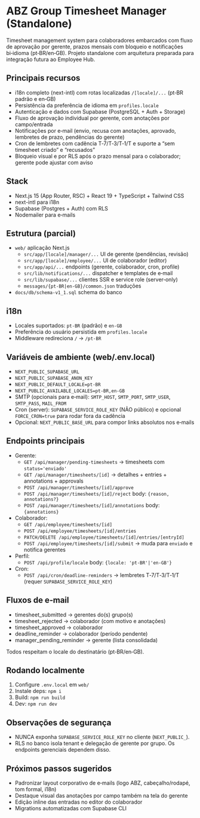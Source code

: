 # ABZ Group Timesheet Manager (Standalone)

Timesheet management system para colaboradores embarcados com fluxo de aprovação por gerente, prazos mensais com bloqueio e notificações bi‑idioma (pt‑BR/en‑GB). Projeto standalone com arquitetura preparada para integração futura ao Employee Hub.

## Principais recursos
- i18n completo (next-intl) com rotas localizadas `/[locale]/...` (pt‑BR padrão e en‑GB)
- Persistência da preferência de idioma em `profiles.locale`
- Autenticação e dados com Supabase (PostgreSQL + Auth + Storage)
- Fluxo de aprovação individual por gerente, com anotações por campo/entrada
- Notificações por e‑mail (envio, recusa com anotações, aprovado, lembretes de prazo, pendências do gerente)
- Cron de lembretes com cadência T‑7/T‑3/T‑1/T e suporte a “sem timesheet criado” e “recusados”
- Bloqueio visual e por RLS após o prazo mensal para o colaborador; gerente pode ajustar com aviso

## Stack
- Next.js 15 (App Router, RSC) + React 19 + TypeScript + Tailwind CSS
- next-intl para i18n
- Supabase (Postgres + Auth) com RLS
- Nodemailer para e‑mails

## Estrutura (parcial)
- `web/` aplicação Next.js
  - `src/app/[locale]/manager/...` UI de gerente (pendências, revisão)
  - `src/app/[locale]/employee/...` UI de colaborador (editor)
  - `src/app/api/...` endpoints (gerente, colaborador, cron, profile)
  - `src/lib/notifications/...` dispatcher e templates de e‑mail
  - `src/lib/supabase/...` clientes SSR e service role (server‑only)
  - `messages/{pt-BR|en-GB}/common.json` traduções
- `docs/db/schema-v1_1.sql` schema do banco

## i18n
- Locales suportados: `pt-BR` (padrão) e `en-GB`
- Preferência do usuário persistida em `profiles.locale`
- Middleware redireciona `/` → `/pt-BR`

## Variáveis de ambiente (web/.env.local)
- `NEXT_PUBLIC_SUPABASE_URL`
- `NEXT_PUBLIC_SUPABASE_ANON_KEY`
- `NEXT_PUBLIC_DEFAULT_LOCALE=pt-BR`
- `NEXT_PUBLIC_AVAILABLE_LOCALES=pt-BR,en-GB`
- SMTP (opcionais para e‑mail): `SMTP_HOST`, `SMTP_PORT`, `SMTP_USER`, `SMTP_PASS`, `MAIL_FROM`
- Cron (server): `SUPABASE_SERVICE_ROLE_KEY` (NÃO público) e opcional `FORCE_CRON=true` para rodar fora da cadência
- Opcional: `NEXT_PUBLIC_BASE_URL` para compor links absolutos nos e‑mails

## Endpoints principais
- Gerente:
  - `GET /api/manager/pending-timesheets` → timesheets com `status='enviado'`
  - `GET /api/manager/timesheets/[id]` → detalhes + entries + annotations + approvals
  - `POST /api/manager/timesheets/[id]/approve`
  - `POST /api/manager/timesheets/[id]/reject` body: `{reason, annotations?}`
  - `POST /api/manager/timesheets/[id]/annotations` body: `{annotations}`
- Colaborador:
  - `GET /api/employee/timesheets/[id]`
  - `POST /api/employee/timesheets/[id]/entries`
  - `PATCH/DELETE /api/employee/timesheets/[id]/entries/[entryId]`
  - `POST /api/employee/timesheets/[id]/submit` → muda para `enviado` e notifica gerentes
- Perfil:
  - `POST /api/profile/locale` body: `{locale: 'pt-BR'|'en-GB'}`
- Cron:
  - `POST /api/cron/deadline-reminders` → lembretes T‑7/T‑3/T‑1/T (requer `SUPABASE_SERVICE_ROLE_KEY`)

## Fluxos de e‑mail
- timesheet_submitted → gerentes do(s) grupo(s)
- timesheet_rejected → colaborador (com motivo e anotações)
- timesheet_approved → colaborador
- deadline_reminder → colaborador (período pendente)
- manager_pending_reminder → gerente (lista consolidada)

Todos respeitam o locale do destinatário (pt‑BR/en‑GB).

## Rodando localmente
1. Configure `.env.local` em `web/`
2. Instale deps: `npm i`
3. Build: `npm run build`
4. Dev: `npm run dev`

## Observações de segurança
- NUNCA exponha `SUPABASE_SERVICE_ROLE_KEY` no cliente (`NEXT_PUBLIC_`).
- RLS no banco isola tenant e delegação de gerente por grupo. Os endpoints gerenciais dependem disso.

## Próximos passos sugeridos
- Padronizar layout corporativo de e‑mails (logo ABZ, cabeçalho/rodapé, tom formal, i18n)
- Destaque visual das anotações por campo também na tela do gerente
- Edição inline das entradas no editor do colaborador
- Migrations automatizadas com Supabase CLI

